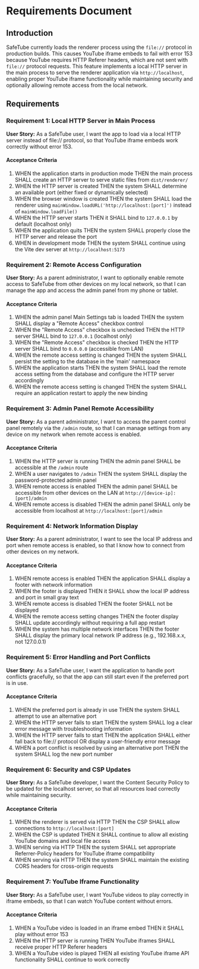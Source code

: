 # Requirements Document

## Introduction

SafeTube currently loads the renderer process using the `file://` protocol in production builds. This causes YouTube iframe embeds to fail with error 153 because YouTube requires HTTP Referer headers, which are not sent with `file://` protocol requests. This feature implements a local HTTP server in the main process to serve the renderer application via `http://localhost`, enabling proper YouTube iframe functionality while maintaining security and optionally allowing remote access from the local network.

## Requirements

### Requirement 1: Local HTTP Server in Main Process
**User Story:** As a SafeTube user, I want the app to load via a local HTTP server instead of file:// protocol, so that YouTube iframe embeds work correctly without error 153.

#### Acceptance Criteria
1. WHEN the application starts in production mode THEN the main process SHALL create an HTTP server to serve static files from `dist/renderer/`
2. WHEN the HTTP server is created THEN the system SHALL determine an available port (either fixed or dynamically selected)
3. WHEN the browser window is created THEN the system SHALL load the renderer using `mainWindow.loadURL('http://localhost:[port]')` instead of `mainWindow.loadFile()`
4. WHEN the HTTP server starts THEN it SHALL bind to `127.0.0.1` by default (localhost only)
5. WHEN the application quits THEN the system SHALL properly close the HTTP server and release the port
6. WHEN in development mode THEN the system SHALL continue using the Vite dev server at `http://localhost:5173`

### Requirement 2: Remote Access Configuration
**User Story:** As a parent administrator, I want to optionally enable remote access to SafeTube from other devices on my local network, so that I can manage the app and access the admin panel from my phone or tablet.

#### Acceptance Criteria
1. WHEN the admin panel Main Settings tab is loaded THEN the system SHALL display a "Remote Access" checkbox control
2. WHEN the "Remote Access" checkbox is unchecked THEN the HTTP server SHALL bind to `127.0.0.1` (localhost only)
3. WHEN the "Remote Access" checkbox is checked THEN the HTTP server SHALL bind to `0.0.0.0` (accessible from LAN)
4. WHEN the remote access setting is changed THEN the system SHALL persist the setting to the database in the 'main' namespace
5. WHEN the application starts THEN the system SHALL load the remote access setting from the database and configure the HTTP server accordingly
6. WHEN the remote access setting is changed THEN the system SHALL require an application restart to apply the new binding

### Requirement 3: Admin Panel Remote Accessibility
**User Story:** As a parent administrator, I want to access the parent control panel remotely via the `/admin` route, so that I can manage settings from any device on my network when remote access is enabled.

#### Acceptance Criteria
1. WHEN the HTTP server is running THEN the admin panel SHALL be accessible at the `/admin` route
2. WHEN a user navigates to `/admin` THEN the system SHALL display the password-protected admin panel
3. WHEN remote access is enabled THEN the admin panel SHALL be accessible from other devices on the LAN at `http://[device-ip]:[port]/admin`
4. WHEN remote access is disabled THEN the admin panel SHALL only be accessible from localhost at `http://localhost:[port]/admin`

### Requirement 4: Network Information Display
**User Story:** As a parent administrator, I want to see the local IP address and port when remote access is enabled, so that I know how to connect from other devices on my network.

#### Acceptance Criteria
1. WHEN remote access is enabled THEN the application SHALL display a footer with network information
2. WHEN the footer is displayed THEN it SHALL show the local IP address and port in small gray text
3. WHEN remote access is disabled THEN the footer SHALL not be displayed
4. WHEN the remote access setting changes THEN the footer display SHALL update accordingly without requiring a full app restart
5. WHEN the system has multiple network interfaces THEN the footer SHALL display the primary local network IP address (e.g., 192.168.x.x, not 127.0.0.1)

### Requirement 5: Error Handling and Port Conflicts
**User Story:** As a SafeTube user, I want the application to handle port conflicts gracefully, so that the app can still start even if the preferred port is in use.

#### Acceptance Criteria
1. WHEN the preferred port is already in use THEN the system SHALL attempt to use an alternative port
2. WHEN the HTTP server fails to start THEN the system SHALL log a clear error message with troubleshooting information
3. WHEN the HTTP server fails to start THEN the application SHALL either fall back to file:// protocol OR display a user-friendly error message
4. WHEN a port conflict is resolved by using an alternative port THEN the system SHALL log the new port number

### Requirement 6: Security and CSP Updates
**User Story:** As a SafeTube developer, I want the Content Security Policy to be updated for the localhost server, so that all resources load correctly while maintaining security.

#### Acceptance Criteria
1. WHEN the renderer is served via HTTP THEN the CSP SHALL allow connections to `http://localhost:[port]`
2. WHEN the CSP is updated THEN it SHALL continue to allow all existing YouTube domains and local file access
3. WHEN serving via HTTP THEN the system SHALL set appropriate Referrer-Policy headers for YouTube iframe compatibility
4. WHEN serving via HTTP THEN the system SHALL maintain the existing CORS headers for cross-origin requests

### Requirement 7: YouTube Iframe Functionality
**User Story:** As a SafeTube user, I want YouTube videos to play correctly in iframe embeds, so that I can watch YouTube content without errors.

#### Acceptance Criteria
1. WHEN a YouTube video is loaded in an iframe embed THEN it SHALL play without error 153
2. WHEN the HTTP server is running THEN YouTube iframes SHALL receive proper HTTP Referer headers
3. WHEN a YouTube video is played THEN all existing YouTube iframe API functionality SHALL continue to work correctly
